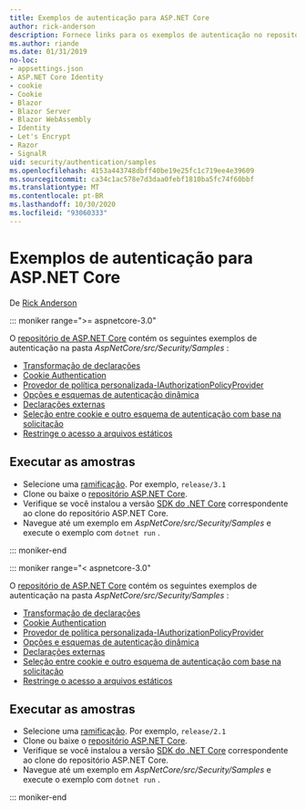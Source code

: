 ```yaml
---
title: Exemplos de autenticação para ASP.NET Core
author: rick-anderson
description: Fornece links para os exemplos de autenticação no repositório ASP.NET Core.
ms.author: riande
ms.date: 01/31/2019
no-loc:
- appsettings.json
- ASP.NET Core Identity
- cookie
- Cookie
- Blazor
- Blazor Server
- Blazor WebAssembly
- Identity
- Let's Encrypt
- Razor
- SignalR
uid: security/authentication/samples
ms.openlocfilehash: 4153a443748dbff40be19e25fc1c719ee4e39609
ms.sourcegitcommit: ca34c1ac578e7d3daa0febf1810ba5fc74f60bbf
ms.translationtype: MT
ms.contentlocale: pt-BR
ms.lasthandoff: 10/30/2020
ms.locfileid: "93060333"
---
```

# <a name="authentication-samples-for-aspnet-core"></a>Exemplos de autenticação para ASP.NET Core

De [Rick Anderson](https://twitter.com/RickAndMSFT)

::: moniker range=">= aspnetcore-3.0"

O [repositório de ASP.NET Core](https://github.com/dotnet/AspNetCore) contém os seguintes exemplos de autenticação na pasta *AspNetCore/src/Security/Samples* :

* [Transformação de declarações](https://github.com/dotnet/AspNetCore/tree/release/3.1/src/Security/samples/ClaimsTransformation)
* [Cookie Authentication](https://github.com/dotnet/AspNetCore/tree/release/3.1/src/Security/samples/Cookies)
* [Provedor de política personalizada-IAuthorizationPolicyProvider](https://github.com/dotnet/AspNetCore/tree/release/3.1/src/Security/samples/CustomPolicyProvider)
* [Opções e esquemas de autenticação dinâmica](https://github.com/dotnet/AspNetCore/tree/release/3.1/src/Security/samples/DynamicSchemes)
* [Declarações externas](https://github.com/dotnet/AspNetCore/tree/release/3.1/src/Security/samples/Identity.ExternalClaims)
* [Seleção entre cookie e outro esquema de autenticação com base na solicitação](https://github.com/dotnet/AspNetCore/tree/release/3.1/src/Security/samples/PathSchemeSelection)
* [Restringe o acesso a arquivos estáticos](https://github.com/dotnet/AspNetCore/tree/release/3.1/src/Security/samples/StaticFilesAuth)

## <a name="run-the-samples"></a>Executar as amostras

* Selecione uma [ramificação](https://github.com/dotnet/AspNetCore). Por exemplo, `release/3.1`
* Clone ou baixe o [repositório ASP.NET Core](https://github.com/dotnet/AspNetCore).
* Verifique se você instalou a versão [SDK do .NET Core](https://dotnet.microsoft.com/download/dotnet-core) correspondente ao clone do repositório ASP.NET Core.
* Navegue até um exemplo em *AspNetCore/src/Security/Samples* e execute o exemplo com `dotnet run` .

::: moniker-end

::: moniker range="< aspnetcore-3.0"

O [repositório de ASP.NET Core](https://github.com/dotnet/AspNetCore) contém os seguintes exemplos de autenticação na pasta *AspNetCore/src/Security/Samples* :

* [Transformação de declarações](https://github.com/dotnet/AspNetCore/tree/release/2.1/src/Security/samples/ClaimsTransformation)
* [Cookie Authentication](https://github.com/dotnet/AspNetCore/tree/release/2.1/src/Security/samples/Cookies)
* [Provedor de política personalizada-IAuthorizationPolicyProvider](https://github.com/dotnet/AspNetCore/tree/2.1.3/src/Security/samples/CustomPolicyProvider)
* [Opções e esquemas de autenticação dinâmica](https://github.com/dotnet/AspNetCore/tree/release/2.1/src/Security/samples/DynamicSchemes)
* [Declarações externas](https://github.com/dotnet/AspNetCore/tree/release/2.1/src/Security/samples/Identity.ExternalClaims)
* [Seleção entre cookie e outro esquema de autenticação com base na solicitação](https://github.com/dotnet/AspNetCore/tree/release/2.1/src/Security/samples/PathSchemeSelection)
* [Restringe o acesso a arquivos estáticos](https://github.com/dotnet/AspNetCore/tree/2.1.3/src/Security/samples/StaticFilesAuth)

## <a name="run-the-samples"></a>Executar as amostras

* Selecione uma [ramificação](https://github.com/dotnet/AspNetCore). Por exemplo, `release/2.1`
* Clone ou baixe o [repositório ASP.NET Core](https://github.com/dotnet/AspNetCore).
* Verifique se você instalou a versão [SDK do .NET Core](https://dotnet.microsoft.com/download/dotnet-core) correspondente ao clone do repositório ASP.NET Core.
* Navegue até um exemplo em *AspNetCore/src/Security/Samples* e execute o exemplo com `dotnet run` .

::: moniker-end
